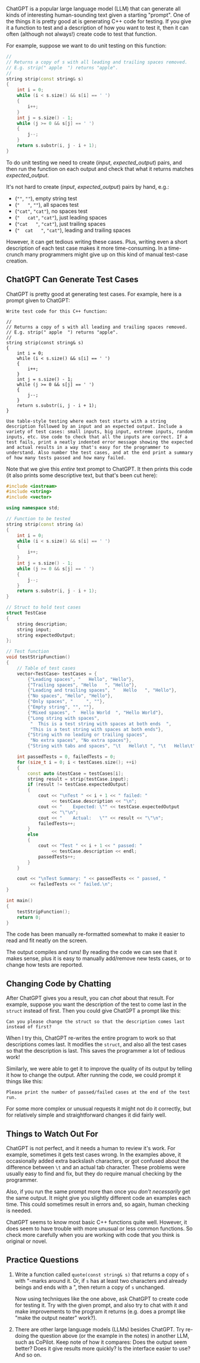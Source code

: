 ChatGPT is a popular large language model (LLM) that can generate all kinds of interesting human-sounding text given a starting "prompt". One of the things it is pretty good at is generating C++ code for testing. If you give it  a function to test and a description of how you want to test it, then it can often (although not always!) create code to test that function.

For example, suppose we want to do unit testing on this function:
```c++
//
// Returns a copy of s with all leading and trailing spaces removed.
// E.g. strip(" apple  ") returns "apple".
//
string strip(const string& s) 
{
    int i = 0;
    while (i < s.size() && s[i] == ' ') 
    {
        i++;
    }
    int j = s.size() - 1;
    while (j >= 0 && s[j] == ' ') 
    {
        j--;
    }
    return s.substr(i, j - i + 1);
}
```

To do unit testing we need to create (*input*, *expected_output*) pairs, and then run the function on each output and check that what it returns matches *expected_output*.

It's not hard to create (*input*, *expected_output*) pairs by hand, e.g.:
- (`""`, `""`), empty string test
- (`"   "`, `""`), all spaces test
- (`"cat"`, `"cat"`), no spaces test
- (`"   cat"`, `"cat"`), just leading spaces
- (`"cat   "`, `"cat"`), just trailing spaces
- (`"  cat   "`, `"cat"`), leading and trailing spaces

However, it can get tedious writing these cases. Plus, writing even a short description of each test case makes it more time-consuming. In a time-crunch many programmers might give up on this kind of manual test-case creation.

## ChatGPT Can Generate Test Cases
ChatGPT is pretty good at generating test cases. For example, here is a prompt given to ChatGPT:

```
Write test code for this C++ function:

//
// Returns a copy of s with all leading and trailing spaces removed.
// E.g. strip(" apple  ") returns "apple".
//
string strip(const string& s) 
{
    int i = 0;
    while (i < s.size() && s[i] == ' ') 
    {
        i++;
    }
    int j = s.size() - 1;
    while (j >= 0 && s[j] == ' ') 
    {
        j--;
    }
    return s.substr(i, j - i + 1);
}
  
Use table-style testing where each test starts with a string description followed by an input and an expected output. Include a variety of test cases: small inputs, big input, extreme inputs, random inputs, etc. Use code to check that all the inputs are correct. If a test fails, print a neatly indented error message showing the expected and actual results in a way that's easy for the programmer to understand. Also number the test cases, and at the end print a summary of how many tests passed and how many failed.
```

Note that we give this *entire* text prompt to ChatGPT. It then prints this code (it also prints some descriptive text, but that's been cut here):

```cpp
#include <iostream>
#include <string>
#include <vector>

using namespace std;

// Function to be tested
string strip(const string &s)
{
    int i = 0;
    while (i < s.size() && s[i] == ' ')
    {
        i++;
    }
    int j = s.size() - 1;
    while (j >= 0 && s[j] == ' ')
    {
        j--;
    }
    return s.substr(i, j - i + 1);
}

// Struct to hold test cases
struct TestCase
{
    string description;
    string input;
    string expectedOutput;
};

// Test function
void testStripFunction()
{
    // Table of test cases
    vector<TestCase> testCases = {
        {"Leading spaces", "   Hello", "Hello"},
        {"Trailing spaces", "Hello   ", "Hello"},
        {"Leading and trailing spaces", "   Hello   ", "Hello"},
        {"No spaces", "Hello", "Hello"},
        {"Only spaces", "     ", ""},
        {"Empty string", "", ""},
        {"Mixed spaces", "  Hello World  ", "Hello World"},
        {"Long string with spaces", 
         "  This is a test string with spaces at both ends  ", 
         "This is a test string with spaces at both ends"},
        {"String with no leading or trailing spaces", 
         "No extra spaces", "No extra spaces"},
        {"String with tabs and spaces", "\t   Hello\t ", "\t   Hello\t"}};

    int passedTests = 0, failedTests = 0;
    for (size_t i = 0; i < testCases.size(); ++i)
    {
        const auto &testCase = testCases[i];
        string result = strip(testCase.input);
        if (result != testCase.expectedOutput)
        {
            cout << "\nTest " << i + 1 << " failed: " 
                 << testCase.description << "\n";
            cout << "    Expected: \"" << testCase.expectedOutput 
                 << "\"\n";
            cout << "    Actual:   \"" << result << "\"\n";
            failedTests++;
        }
        else
        {
            cout << "Test " << i + 1 << " passed: " 
                 << testCase.description << endl;
            passedTests++;
        }
    }

    cout << "\nTest Summary: " << passedTests << " passed, " 
         << failedTests << " failed.\n";
}

int main()
{
    testStripFunction();
    return 0;
}
```

The code has been manually re-formatted somewhat to make it easier to read and fit neatly on the screen.

The output compiles and runs! By reading the code we can see that it makes sense, plus it is easy to manually add/remove new tests cases, or to change how tests are reported.

## Changing Code by Chatting

After ChatGPT gives you a result, you can *chat* about that result. For example, suppose you want the description of the test to come last in the `struct` instead of first. Then you could give ChatGPT a prompt like this:

```
Can you please change the struct so that the description comes last instead of first?
```

When I try this, ChatGPT re-writes the entire program to work so that descriptions comes last. It modifies the `struct`, and also all the test cases so that the description is last. This saves the programmer a lot of tedious work!

Similarly, we were able to get it to improve the quality of its output by telling it how to change the output. After running the code, we could prompt it things like this:

```
Please print the number of passed/failed cases at the end of the test run.
```

For some more complex or unusual requests it might not do it correctly, but for relatively simple and straightforward changes it did fairly well.
## Things to Watch Out For
ChatGPT is not perfect, and it needs a human to review it's work. For example, sometimes it gets test cases wrong. In the examples above, it occasionally added extra backslash characters, or got confused about the difference between `\t` and an actual tab character. These problems were usually easy to find and fix, but they do require manual checking by the programmer.

Also, if you run the same prompt more than once you *don't necessarily* get the same output. It might give you slightly different code an examples each time. This could sometimes result in errors and, so again, human checking is needed.

ChatGPT seems to know most basic C++ functions quite well. However, it does seem to have trouble with more unusual or less common functions. So check more carefully when you are working with code that you think is original or novel.

## Practice Questions
1. Write a function called `quote(const string& s)` that returns a copy of `s` with "-marks around it. Or, if `s` has at least two characters and already beings and ends with a ", then return a copy of  `s` unchanged. 
   
   Now using techniques like the one above, ask ChatGPT to create code for testing it. Try with the given prompt, and also try to chat with it and make improvements to the program it returns (e.g. does a prompt like "make the output neater" work?).
   
2. There are other large language models (LLMs) besides ChatGPT. Try re-doing the question above (or the example in the notes) in another LLM, such as CoPilot. Keep note of how it compares: Does the output seem better? Does it give results more quickly? Is the interface easier to use? And so on.
